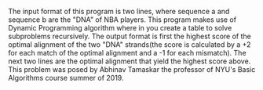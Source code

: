 The input format of this program is two lines, where sequence a and sequence b are the "DNA" of NBA players. This program makes use of Dynamic Programming algorithm where in you create a table to solve subproblems recursively. The output format is first the highest score of the optimal alignment of the two "DNA" strands(the score is calculated by a +2 for each match of the optimal alignment and a -1 for each mismatch). The next two lines are the optimal alignment that yield the highest score above. This problem was posed by Abhinav Tamaskar the professor of NYU's Basic Algorithms course summer of 2019.
